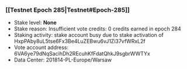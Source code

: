 ### [[Testnet Epoch 285|Testnet#Epoch-285]]
* Stake level: **None**
* Stake reason: Insufficient vote credits: 0 credits earned in epoch 284
* Staking activity: stake account busy due to stake activation of HxpPAby8uL5tse6Fx3Be4LuZEBwu6vJ1Zi37vfWRxL2f
* Vote account address: 6VA6ye79dNqSacihDh2REcuhKfFdatQhkJ9sgbrWWTYx
* Data Center: 201814-PL-Europe/Warsaw